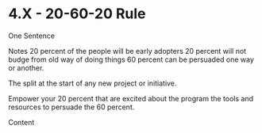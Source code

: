 # 4.X - 20-60-20 Rule

One Sentence

Notes
20 percent of the people will be early adopters 20 percent will not budge from old way of doing things 60 percent can be persuaded one way or another.

The split at the start of any new project or initiative.

Empower your 20 percent that are excited about the program the tools and resources to persuade the 60 percent.

Content
